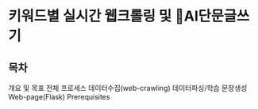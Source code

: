 # 키워드별 실시간 웹크롤링 및 AI단문글쓰기

## 목차
개요 및 목표
전체 프로세스
데이터수집(web-crawling)
데이터파싱/학습
문장생성
Web-page(Flask)
Prerequisites
